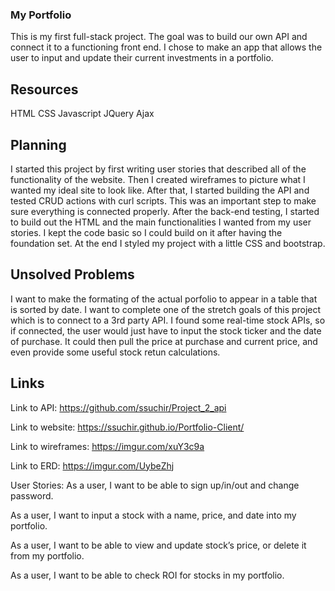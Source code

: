  ### My Portfolio

This is my first full-stack project. The goal was to build our own API and connect it to a functioning front end. I chose to make an app that allows the user to input and update their current investments in a portfolio. 

 ## Resources
HTML CSS Javascript  JQuery Ajax

 ## Planning
I started this project by first writing user stories that described all of the functionality of the website. Then I created wireframes to picture what I wanted my ideal site to look like. 
After that, I started building the API and tested CRUD actions with curl scripts. This was an important step to make sure everything is connected properly. After the back-end testing, I started to build out the HTML and the main functionalities I wanted from my user stories. I kept the code basic so I could build on it after having the foundation set. At the end I styled my project with a little CSS and bootstrap. 

## Unsolved Problems
I want to make the formating of the actual porfolio to appear in a table that is sorted by date. I want to complete one of the stretch goals of this project which is to connect to a 3rd party API. I found some real-time stock APIs, so if connected, the user would just have to input the stock ticker and the date of purchase. It could then pull the price at purchase and current price, and even provide some useful stock retun calculations.

## Links
Link to API: https://github.com/ssuchir/Project_2_api 

Link to website: https://ssuchir.github.io/Portfolio-Client/

Link to wireframes: https://imgur.com/xuY3c9a

Link to ERD: https://imgur.com/UybeZhj

  User Stories:
  As a user, I want to be able to sign up/in/out and change password. 
  
  As a user, I want to input a stock with a name, price, and date into my portfolio.
  
  As a user, I want to be able to view and update stock’s price, or delete it from my portfolio.
  
  As a user, I want to be able to check ROI for stocks in my portfolio.
